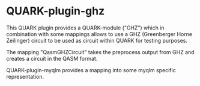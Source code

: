 # QUARK-plugin-ghz

This QUARK plugin provides a QUARK-module ("GHZ") which in combination with some mappings allows to use a GHZ (Greenberger Horne Zeilinger) circuit to be used as circuit within QUARK for testing purposes.

The mapping "QasmGHZCircuit" takes the preprocess output from GHZ and creates a circuit in the QASM format.

QUARK-plugin-myqlm provides a mapping into some myqlm specific representation.